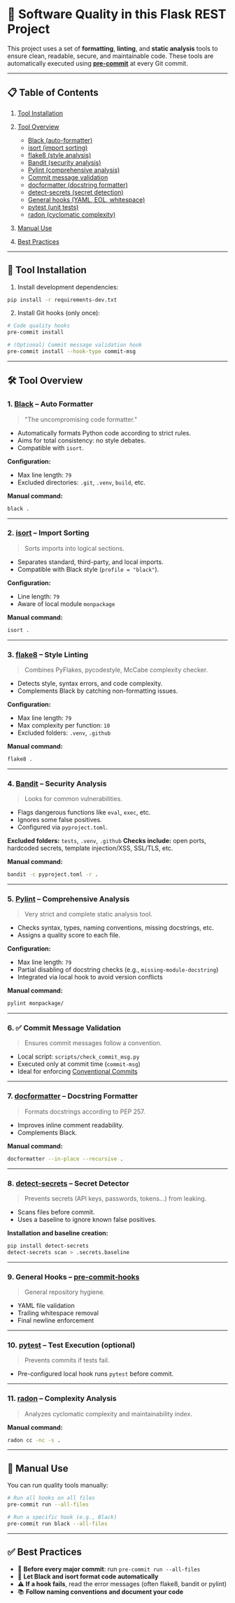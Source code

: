 # 🧪 Software Quality in this Flask REST Project

This project uses a set of **formatting**, **linting**, and **static analysis** tools to ensure clean, readable, secure, and maintainable code.
These tools are automatically executed using [**pre-commit**](https://pre-commit.com/) at every Git commit.

---

## 📋 Table of Contents

1. [Tool Installation](#tool-installation)
2. [Tool Overview](#tool-overview)

   * [Black (auto-formatter)](#1-black)
   * [isort (import sorting)](#2-isort)
   * [flake8 (style analysis)](#3-flake8)
   * [Bandit (security analysis)](#4-bandit)
   * [Pylint (comprehensive analysis)](#5-pylint)
   * [Commit message validation](#6-commit-message-validation)
   * [docformatter (docstring formatter)](#7-docformatter)
   * [detect-secrets (secret detection)](#8-detect-secrets)
   * [General hooks (YAML, EOL, whitespace)](#9-general-hooks)
   * [pytest (unit tests)](#10-pytest)
   * [radon (cyclomatic complexity)](#11-radon)
3. [Manual Use](#manual-use)
4. [Best Practices](#best-practices)

---

## 💾 Tool Installation

1. Install development dependencies:

```bash
pip install -r requirements-dev.txt
```

2. Install Git hooks (only once):

```bash
# Code quality hooks
pre-commit install

# (Optional) Commit message validation hook
pre-commit install --hook-type commit-msg
```

---

## 🛠️ Tool Overview

### 1. [Black](https://black.readthedocs.io/en/stable/) – Auto Formatter

> "The uncompromising code formatter."

* Automatically formats Python code according to strict rules.
* Aims for total consistency: no style debates.
* Compatible with `isort`.

**Configuration:**

* Max line length: `79`
* Excluded directories: `.git`, `.venv`, `build`, etc.

**Manual command:**

```bash
black .
```

---

### 2. [isort](https://pycqa.github.io/isort/) – Import Sorting

> Sorts imports into logical sections.

* Separates standard, third-party, and local imports.
* Compatible with Black style (`profile = "black"`).

**Configuration:**

* Line length: `79`
* Aware of local module `monpackage`

**Manual command:**

```bash
isort .
```

---

### 3. [flake8](https://flake8.pycqa.org/en/latest/) – Style Linting

> Combines PyFlakes, pycodestyle, McCabe complexity checker.

* Detects style, syntax errors, and code complexity.
* Complements Black by catching non-formatting issues.

**Configuration:**

* Max line length: `79`
* Max complexity per function: `10`
* Excluded folders: `.venv`, `.github`

**Manual command:**

```bash
flake8 .
```

---

### 4. [Bandit](https://bandit.readthedocs.io/en/latest/) – Security Analysis

> Looks for common vulnerabilities.

* Flags dangerous functions like `eval`, `exec`, etc.
* Ignores some false positives.
* Configured via `pyproject.toml`.

**Excluded folders:** `tests`, `.venv`, `.github`
**Checks include:** open ports, hardcoded secrets, template injection/XSS, SSL/TLS, etc.

**Manual command:**

```bash
bandit -c pyproject.toml -r .
```

---

### 5. [Pylint](https://pylint.pycqa.org/en/latest/) – Comprehensive Analysis

> Very strict and complete static analysis tool.

* Checks syntax, types, naming conventions, missing docstrings, etc.
* Assigns a quality score to each file.

**Configuration:**

* Max line length: `79`
* Partial disabling of docstring checks (e.g., `missing-module-docstring`)
* Integrated via local hook to avoid version conflicts

**Manual command:**

```bash
pylint monpackage/
```

---

### 6. ✅ Commit Message Validation

> Ensures commit messages follow a convention.

* Local script: `scripts/check_commit_msg.py`
* Executed only at commit time (`commit-msg`)
* Ideal for enforcing [Conventional Commits](https://www.conventionalcommits.org/en/v1.0.0/)

---

### 7. [docformatter](https://github.com/PyCQA/docformatter) – Docstring Formatter

> Formats docstrings according to PEP 257.

* Improves inline comment readability.
* Complements Black.

**Manual command:**

```bash
docformatter --in-place --recursive .
```

---

### 8. [detect-secrets](https://github.com/Yelp/detect-secrets) – Secret Detector

> Prevents secrets (API keys, passwords, tokens...) from leaking.

* Scans files before commit.
* Uses a baseline to ignore known false positives.

**Installation and baseline creation:**

```bash
pip install detect-secrets
detect-secrets scan > .secrets.baseline
```

---

### 9. General Hooks – [pre-commit-hooks](https://github.com/pre-commit/pre-commit-hooks)

> General repository hygiene.

* YAML file validation
* Trailing whitespace removal
* Final newline enforcement

---

### 10. [pytest](https://docs.pytest.org/) – Test Execution (optional)

> Prevents commits if tests fail.

* Pre-configured local hook runs `pytest` before commit.

---

### 11. [radon](https://radon.readthedocs.io/) – Complexity Analysis

> Analyzes cyclomatic complexity and maintainability index.

**Manual command:**

```bash
radon cc -nc -s .
```

---

## 🧪 Manual Use

You can run quality tools manually:

```bash
# Run all hooks on all files
pre-commit run --all-files

# Run a specific hook (e.g., Black)
pre-commit run black --all-files
```

---

## ✅ Best Practices

* 🔄 **Before every major commit**: run `pre-commit run --all-files`
* 🧼 **Let Black and isort format code automatically**
* ⚠️ **If a hook fails**, read the error messages (often flake8, bandit or pylint)
* 📚 **Follow naming conventions and document your code**
